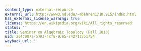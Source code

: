 ```yaml
---
content_type: external-resource
external_url: http://www3.nd.edu/~mbehren1/18.915/index.html
has_external_license_warning: true
license: https://en.wikipedia.org/wiki/All_rights_reserved
status: ''
title: Seminar on Algebraic Topology (Fall 2013)
uid: 204c007a-5793-4cf8-93e5-74271c551754
wayback_url: ''
---
```

